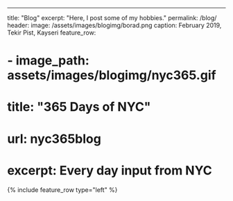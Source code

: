---
title: "Blog"
excerpt: "Here, I post some of my hobbies."
permalink: /blog/
header:
  image: /assets/images/blogimg/borad.png
  caption: February 2019, Tekir Pist, Kayseri
feature_row:
#  - image_path: assets/images/blogimg/nyc365.gif
#    title: "365 Days of NYC"
#    url: nyc365blog
#    excerpt: Every day input from NYC

{% include feature_row type="left" %}
